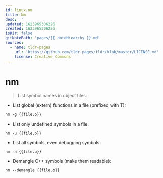 ```yaml
---
id: linux.nm
title: Nm
desc: ''
updated: 1623965306226
created: 1623965306226
isDir: false
gitNotePath: 'pages/{{ noteHiearchy }}.md'
sources:
  - name: tldr-pages
    url: 'https://github.com/tldr-pages/tldr/blob/master/LICENSE.md'
    license: Creative Commons
---
```

# nm

> List symbol names in object files.

- List global (extern) functions in a file (prefixed with T):

`nm -g {{file.o}}`

- List only undefined symbols in a file:

`nm -u {{file.o}}`

- List all symbols, even debugging symbols:

`nm -a {{file.o}}`

- Demangle C++ symbols (make them readable):

`nm --demangle {{file.o}}`

